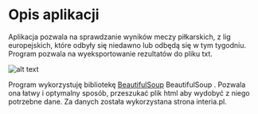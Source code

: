 # Opis aplikacji
Aplikacja pozwala na sprawdzanie wyników meczy piłkarskich, z lig europejskich, które odbyły się niedawno lub odbędą się w tym tygodniu. Program pozwala na wyeksportowanie rezultatów do pliku txt. 

![alt text](https://github.com/MrDexII/WebScriping/blob/master/app.png "Applikacja")

Program wykorzystuję bibliotekę [BeautifulSoup](https://www.crummy.com/software/BeautifulSoup/bs4/doc/) BeautifulSoup . Pozwala ona łatwy i optymalny sposób, przeszukać  plik html aby wydobyć z niego potrzebne dane.  Za danych została wykorzystana strona interia.pl.
